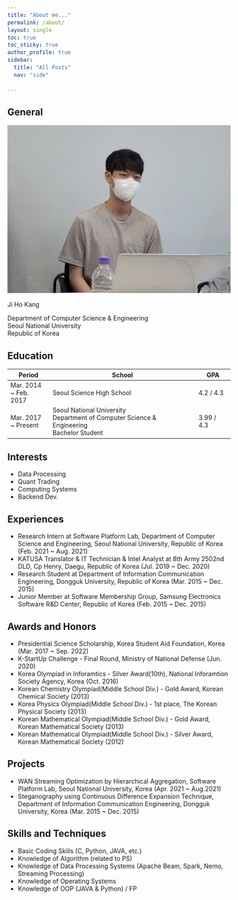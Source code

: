```yaml
---
title: "About me..."
permalink: /about/
layout: single
toc: true
toc_sticky: true
author_profile: true
sidebar:
  title: "All Posts"
  nav: "side"

---
```


## General

<img src="/assets/images/my_photo.jpeg/">

Ji Ho Kang

Department of Computer Science & Engineering   
Seoul National University   
Republic of Korea

## Education

|Period|School|GPA|
|------|------|---|
|Mar. 2014 <br> ~ Feb. 2017|Seoul Science High School|4.2 / 4.3|
|Mar. 2017 <br> ~ Present|Seoul National University <br> Department of Computer Science & Engineering <br> Bachelor Student|3.99 / 4.3|

## Interests

* Data Processing
* Quant Trading
* Computing Systems
* Backend Dev.

## Experiences

* Research Intern at Software Platform Lab, Department of Computer Science and Engineering, Seoul National University, Republic of Korea (Feb. 2021 ~ Aug. 2021)
* KATUSA Translator & IT Technician & Intel Analyst at 8th Army 2502nd DLD, Cp Henry, Daegu, Republic of Korea (Jul. 2019 ~ Dec. 2020)
* Research Student at Department of Information Communication Engineering, Dongguk University, Republic of Korea (Mar. 2015 ~ Dec. 2015)
* Junior Member at Software Membership Group, Samsung Electronics Software R&D Center, Republic of Korea (Feb. 2015 ~ Dec. 2015)

## Awards and Honors

* Presidential Science Scholarship, Korea Student Aid Foundation, Korea (Mar. 2017 ~ Sep. 2022)
* K-StartUp Challenge - Final Round, Ministry of National Defense (Jun. 2020)
* Korea Olympiad in Inforamtics - Silver Award(10th), National Inforamtion Society Agency, Korea (Oct. 2016)
* Korean Chemistry Olympiad(Middle School Div.) - Gold Award, Korean Chemical Society (2013)
* Korea Physics Olympiad(Middle School Div.) - 1st place, The Korean Physical Society (2013)
* Korean Mathematical Olympiad(Middle School Div.) - Gold Award, Korean Mathematical Society (2013)
* Korean Mathematical Olympiad(Middle School Div.) - Silver Award, Korean Mathematical Society (2012)

## Projects

* WAN Streaming Optimization by Hierarchical Aggregation, Software Platform Lab, Seoul National University, Korea (Apr. 2021 ~ Aug.2021)
* Steganography using Continuous Difference Expansion Technique, Department of Information Communication Engineering, Dongguk University, Korea (Mar. 2015 ~ Dec. 2015)

## Skills and Techniques

* Basic Coding Skills (C, Python, JAVA, etc.)
* Knowledge of Algorithm (related to PS)
* Knowledge of Data Processing Systems (Apache Beam, Spark, Nemo, Streaming Processing)
* Knowledge of Operating Systems
* Knowledge of OOP (JAVA & Python) / FP
